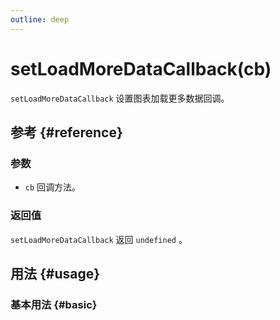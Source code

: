 ```yaml
---
outline: deep
---
```


# setLoadMoreDataCallback(cb)
`setLoadMoreDataCallback` 设置图表加载更多数据回调。

## 参考 {#reference}
<!--@include: @/@views/api/references/instance/setLoadMoreDataCallback.md-->

### 参数
- `cb` 回调方法。

### 返回值
`setLoadMoreDataCallback` 返回 `undefined` 。

## 用法 {#usage}
<script setup>
import SetLoadMoreDataCallback from '../../../@views/api/samples/setLoadMoreDataCallback/index.vue'
</script>

### 基本用法 {#basic}
<SetLoadMoreDataCallback/>